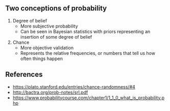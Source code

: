 ## Two conceptions of probability
1. Degree of belief
	- More subjective probability
	- Can be seen in Bayesian statistics with priors representing an insertion of some degree of belief
2. Chance
	- More objective validation
	- Represents the relative frequencies, or numbers that tell us how often things happen

## References
- https://plato.stanford.edu/entries/chance-randomness/#4
- http://bactra.org/prob-notes/srl.pdf
- https://www.probabilitycourse.com/chapter1/1_1_0_what_is_probability.php
